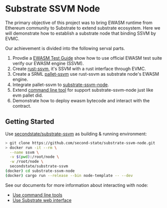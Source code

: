 # Substrate SSVM Node

The primary objective of this project was to bring EWASM runtime from Ethereum community to Substrate to extend substrate ecosystem. Here we will demonstrate how to establish a substrate node that binding SSVM by EVMC.

Our achievement is divided into the following serval parts.

1. Provdie a [EWASM Test Guide](https://github.com/second-state/rust-ssvm/docs/EWASM-TEST.md) show how to use official EWASM test suite verify our EWASM engine (SSVM).
2. Create [rust-ssvm](https://github.com/second-state/rust-ssvm), it's SSVM with a rust interface through EVMC.
3. Create a SRML [pallet-ssvm](https://github.com/second-state/pallet-ssvm) use rust-ssvm as substrate node's EWASM engine.
4. Integrate pallet-ssvm to [substrate-ssvm-node](https://github.com/second-state/substrate-ssvm-node).
5. Extend [command line tool](https://github.com/second-state/substrate-cli-tools) for support substrate-ssvm-node just like evm pallet did.
6. Demonstrate how to deploy ewasm bytecode and interact with the contract.

## Getting Started

Use [secondstate/substrate-ssvm](https://hub.docker.com/r/secondstate/substrate-ssvm) as building & running environment:

```bash
> git clone https://github.com/second-state/substrate-ssvm-node.git
> docker run -it --rm \
  --name ssvm \
  -v $(pwd):/root/node \
  -w /root/node \
  secondstate/substrate-ssvm
(docker) cd substrate-ssvm-node
(docker) cargo run --release --bin node-template -- --dev
```

See our documents for more information about interacting with node:
- [Use command line tools](./docs/interact-using-cli.md)
- [Use Substrate web interface](./docs/interact-using-web.md)
